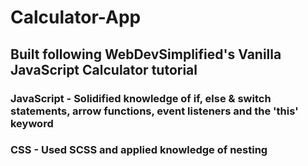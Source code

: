 # Calculator-App
## Built following WebDevSimplified's Vanilla JavaScript Calculator tutorial
### JavaScript -  Solidified knowledge of if, else & switch statements, arrow functions, event listeners and the 'this' keyword
### CSS - Used SCSS and applied knowledge of nesting
